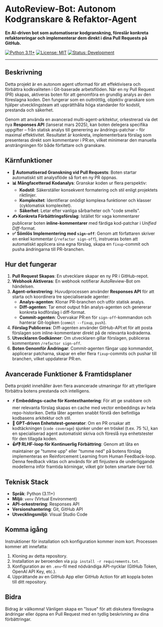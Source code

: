 
# AutoReview-Bot: Autonom Kodgranskare & Refaktor-Agent

**En AI-driven bot som automatiserar kodgranskning, föreslår konkreta refaktoreringar och implementerar dem direkt i dina Pull Requests på GitHub.**

[![Python 3.11+](https://img.shields.io/badge/python-3.11+-blue.svg)](https://www.python.org/downloads/release/python-3110/)
[![License: MIT](https://img.shields.io/badge/License-MIT-yellow.svg)](https://opensource.org/licenses/MIT)
[![Status: Development](https://img.shields.io/badge/status-development-orange.svg)]()

---

## Beskrivning

Detta projekt är en autonom agent utformad för att effektivisera och förbättra kodkvaliteten i Git-baserade arbetsflöden. När en ny Pull Request (PR) skapas, aktiveras boten för att genomföra en grundlig analys av den föreslagna koden. Den fungerar som en outtröttlig, objektiv granskare som hjälper utvecklingsteam att upprätthålla höga standarder för kodstil, prestanda och säkerhet.

Genom att använda en avancerad multi-agent-arkitektur, orkestrerad via det nya **Responses API** (lanserat mars 2025), kan boten delegera specifika uppgifter – från statisk analys till generering av ändrings-patchar – för maximal effektivitet. Resultatet är konkreta, implementerbara förslag som presenteras direkt som kommentarer i PR:en, vilket minimerar den manuella ansträngningen för både författare och granskare.

## Kärnfunktioner

-   **🤖 Automatiserad Granskning vid Pull Requests**: Boten startar automatiskt sitt analysflöde så fort en ny PR öppnas.
-   **📊 Mångfacetterad Kodanalys**: Granskar koden ur flera perspektiv:
    -   **Kodstil**: Säkerställer konsekvent formatering och stil enligt projektets riktlinjer.
    -   **Komplexitet**: Identifierar onödigt komplexa funktioner och klasser (cyklomatisk komplexitet).
    -   **Säkerhet**: Letar efter vanliga sårbarheter och "code smells".
-   **✍️ Konkreta Förbättringsförslag**: Istället för vaga kommentarer publicerar boten **inline-kommentarer** med färdiga kod-patchar i *Unified Diff*-format.
-   **✅ Sömlös Implementering med `sign-off`**: Genom att författaren skriver en enkel kommentar (`/refactor sign-off`), instrueras boten att automatiskt applicera sina egna förslag, skapa en `fixup`-commit och pusha ändringarna till PR-branchen.

## Hur det fungerar

1.  **Pull Request Skapas**: En utvecklare skapar en ny PR i GitHub-repot.
2.  **Webhook Aktiveras**: En webhook notifierar AutoReview-Bot om händelsen.
3.  **Agent-orkestrering**: Huvudprocessen använder **Responses API** för att starta och koordinera tre specialiserade agenter:
    -   **Analys-agenten**: Klonar PR-branchen och utför statisk analys.
    -   **Diff-agenten**: Tar emot output från analys-agenten och genererar konkreta kodförslag i diff-format.
    -   **Commit-agenten**: Övervakar PR:en för `sign-off`-kommandon och hanterar Git-logiken (`commit --fixup`, `push`).
4.  **Förslag Publiceras**: Diff-agenten använder GitHub-API:et för att posta förslagen som inline-kommentarer direkt på de relevanta kodraderna.
5.  **Utvecklaren Godkänner**: Om utvecklaren gillar förslagen, publiceras kommentaren `/refactor sign-off`.
6.  **Boten Genomför Ändringar**: Commit-agenten fångar upp kommandot, applicerar patcharna, skapar en eller flera `fixup`-commits och pushar till branchen, vilket uppdaterar PR:en.

## Avancerade Funktioner & Framtidsplaner

Detta projekt innehåller även flera avancerade utmaningar för att ytterligare förbättra botens prestanda och intelligens.

-   **⚡️ Embeddings-cache för Kontexthantering**: För att ge snabbare och mer relevanta förslag skapas en cache med vector embeddings av hela repo-historiken. Detta låter agenten snabbt förstå den befintliga kodbasens arkitektur och stil.
-   **🧪 GPT-driven Enhetstest-generator**: Om en PR orsakar att kodtäckningen (`code coverage`) sjunker under en tröskel (t.ex. 75 %), kan en specialiserad agent automatiskt skriva och föreslå nya enhetstester för den tillagda koden.
-   **👍👎 RLHF-loop för Kontinuerlig Förbättring**: Genom att låta en maintainer ge "tumme upp" eller "tumme ned" på botens förslag implementeras en Reinforcement Learning from Human Feedback-loop. Denna feedback viktas och används för att finjustera de underliggande modellerna inför framtida körningar, vilket gör boten smartare över tid.

## Teknisk Stack

-   **Språk**: Python (3.11+)
-   **Miljö**: `venv` (Virtual Environment)
-   **API-orkestrering**: Responses API
-   **Versionshantering**: Git, GitHub API
-   **Utvecklingsmiljö**: Visual Studio Code

## Komma igång

Instruktioner för installation och konfiguration kommer inom kort. Processen kommer att innefatta:

1.  Kloning av detta repository.
2.  Installation av beroenden via `pip install -r requirements.txt`.
3.  Konfiguration av en `.env`-fil med nödvändiga API-nycklar (GitHub Token, OpenAI API Key, etc.).
4.  Upprättande av en GitHub App eller GitHub Action för att koppla boten till ditt repository.

## Bidra

Bidrag är välkomna! Vänligen skapa en "Issue" för att diskutera föreslagna ändringar eller öppna en Pull Request med en tydlig beskrivning av dina förbättringar.
